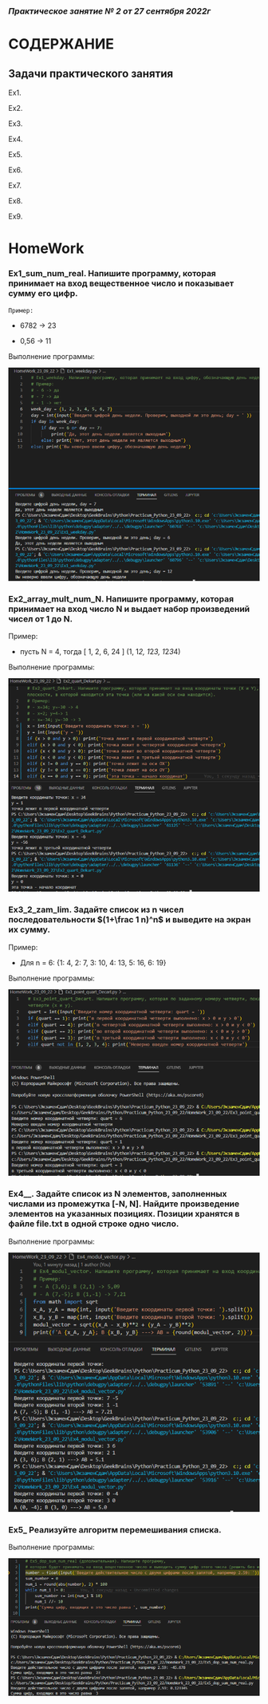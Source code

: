 ### *Практическое занятие № 2 от 27 сентября 2022г*

# СОДЕРЖАНИЕ

## Задачи практического занятия

Ex1. 

Ex2. 

Ex3. 

Ex4. 

Ex5. 

Ex6. 

Ex7. 

Ex8. 

Ex9. 

# HomeWork

### Ex1_sum_num_real. Напишите программу, которая  принимает на вход вещественное число и показывает сумму его цифр.

    Пример:

- 6782 -> 23

- 0,56 -> 11

Выполнение программы:

![пример 1](https://github.com/EkaterinaGugina/Practicum_Python_23_09_22/blob/main/HomeWork_23_09_22/Ex1_weekday.png)


### Ex2_array_mult_num_N. Напишите программу, которая принимает на вход число N и выдает набор произведений чисел от 1 до N.

Пример:

- пусть N = 4, тогда [ 1, 2, 6, 24 ] (1, 1*2, 1*2*3, 1*2*3*4)

Выполнение программы:

![пример 2](https://github.com/EkaterinaGugina/Practicum_Python_23_09_22/blob/main/HomeWork_23_09_22/Ex2_quart_Dekart.png)

### Ex3_2_zam_lim. Задайте список из n чисел последовательности $(1+\frac 1 n)^n$ и выведите на экран их сумму.

Пример:

- Для n = 6: {1: 4, 2: 7, 3: 10, 4: 13, 5: 16, 6: 19}

Выполнение программы:

![пример 3](https://github.com/EkaterinaGugina/Practicum_Python_23_09_22/blob/main/HomeWork_23_09_22/Ex3_point_quart_Dekart.png)

### Ex4__. Задайте список из N элементов, заполненных числами из промежутка [-N, N]. Найдите произведение элементов на указанных позициях. Позиции хранятся в файле file.txt в одной строке одно число.

Выполнение программы:

![пример 4](https://github.com/EkaterinaGugina/Practicum_Python_23_09_22/blob/main/HomeWork_23_09_22/Ex4_modul_vector.png)

### Ex5_ Реализуйте алгоритм перемешивания списка.

Выполнение программы:

![дополнительный пример 5](https://github.com/EkaterinaGugina/Practicum_Python_23_09_22/blob/main/HomeWork_23_09_22/Ex5_dop_sum_num_real.png)
